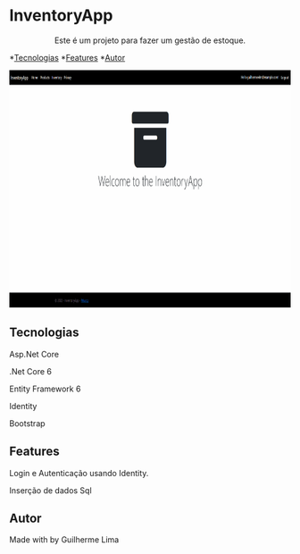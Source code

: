# InventoryApp
<p align="center">Este é um projeto para fazer um gestão de estoque.</p>

*[Tecnologias](#tecnologias)
*[Features](#features)
*[Autor](#autor)

<img src="/InventoryApp/wwwroot/src/Readme.gif" height="425" style="max-width: 100%;"/>

## Tecnologias
<p>Asp.Net Core</p>
<p>.Net Core 6</p>
<p>Entity Framework 6</p>
<p>Identity</p>
<p>Bootstrap</p>

## Features
<p>Login e Autenticação usando Identity.</p>
<p>Inserção de dados Sql</p>

## Autor 
<p>Made with by Guilherme Lima</p>